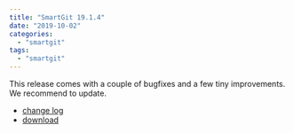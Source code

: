 ```yaml
---
title: "SmartGit 19.1.4"
date: "2019-10-02"
categories: 
  - "smartgit"
tags: 
  - "smartgit"
---
```


This release comes with a couple of bugfixes and a few tiny improvements. We recommend to update.

- [change log](http://www.syntevo.com/smartgit/changelog.txt)
- [download](http://www.syntevo.com/smartgit/download)
